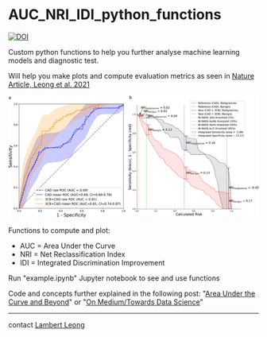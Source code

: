 # AUC_NRI_IDI_python_functions
[![DOI](https://zenodo.org/badge/365029676.svg)](https://zenodo.org/doi/10.5281/zenodo.4741234)

Custom python functions to help you further analyse machine learning models and diagnostic test.

Will help you make plots and compute evaluation metrics as seen in [Nature Article, Leong et al. 2021](https://www.nature.com/articles/s43856-021-00024-0?source=post_page-----f87a8ec6937b--------------------------------#Fig3)

![From Leong et. al. 2021](idi_auc.png)

Functions to compute and plot:
* AUC = Area Under the Curve
* NRI = Net Reclassification Index
* IDI = Integrated Discrimination Improvement

Run "example.ipynb" Jupyter notebook to see and use functions

Code and concepts further explained in the following post: "[Area Under the Curve and Beyond](https://www.lambertleong.com/thoughts/AUC-IDI-NRI)" or "[On Medium/Towards Data Science](https://medium.com/towards-data-science/area-under-the-curve-and-beyond-f87a8ec6937b)"

---
contact [Lambert Leong](https://www.lambertleong.com)
